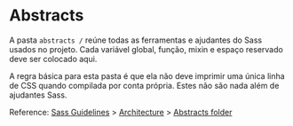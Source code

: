 # Abstracts

A pasta `abstracts /` reúne todas as ferramentas e ajudantes do Sass usados ​​no projeto. Cada variável global, função, mixin e espaço reservado deve ser colocado aqui.

A regra básica para esta pasta é que ela não deve imprimir uma única linha de CSS quando compilada por conta própria. Estes não são nada além de ajudantes Sass.

Reference: [Sass Guidelines](http://sass-guidelin.es/) > [Architecture](http://sass-guidelin.es/#architecture) > [Abstracts folder](http://sass-guidelin.es/#abstracts-folder)
